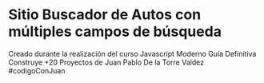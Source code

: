 # Sitio Buscador de Autos con múltiples campos de búsqueda

Creado durante la realización del curso Javascript Moderno Guía Definitiva Construye +20 Proyectos de Juan Pablo De la Torre Valdez #codigoConJuan